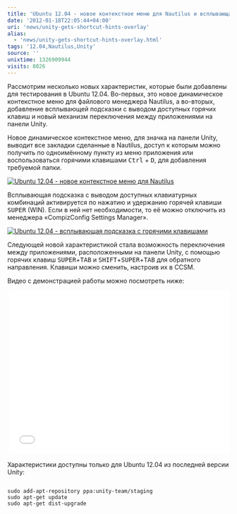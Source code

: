 ```yaml
---
title: 'Ubuntu 12.04 - новое контекстное меню для Nautilus и всплывающая подсказка с горячими клавишами'
date: '2012-01-18T22:05:44+04:00'
uri: 'news/unity-gets-shortcut-hints-overlay'
alias: 
  - 'news/unity-gets-shortcut-hints-overlay.html'
tags: '12.04,Nautilus,Unity'
source: ''
unixtime: 1326909944
visits: 8026
---
```

Рассмотрим несколько новых характеристик, которые были добавлены для тестирования в Ubuntu 12.04. Во-первых, это новое динамическое контекстное меню для файлового менеджера Nautilus, а во-вторых, добавление всплывающей подсказки с выводом доступных горячих клавиш и новый механизм переключения между приложениями на панели Unity.

Новое динамическое контекстное меню, для значка на панели Unity, выводит все закладки сделанные в Nautilus, доступ к которым можно получить по одноимённому пункту из меню приложения или воспользоваться горячими клавишами <kbd>Ctrl</kbd> + <kbd>D</kbd>, для добавления требуемой папки.

[![Ubuntu 12.04 - новое контекстное меню для Nautilus](img/2012/01/18/22-00/ubuntu-1204-nautilus-quicklist-6721234781-o.jpg)](img/2012/01/18/22-00/ubuntu-1204-nautilus-quicklist-6721234781-o.jpg)

Всплывающая подсказка с выводом доступных клавиатурных комбинаций активируется по нажатию и удержанию горячей клавиши <kbd>SUPER</kbd> (WIN). Если в ней нет необходимости, то её можно отключить из менеджера «CompizConfig Settings Manager».

[![Ubuntu 12.04 - всплывающая подсказка с горячими клавишами](img/2012/01/18/22-00/ubuntu-1204-shortcut-hints-6721235869-o.jpg)](img/2012/01/18/22-00/ubuntu-1204-shortcut-hints-6721235869-o.jpg)

Следующей новой характеристикой стала возможность переключения между приложениями, расположенными на панели Unity, с помощью горячих клавиш <kbd>SUPER</kbd>+<kbd>TAB</kbd> и <kbd>SHIFT</kbd>+<kbd>SUPER</kbd>+<kbd>TAB</kbd> для обратного направления. Клавиши можно сменить, настроив их в CCSM.

Видео с демонстрацией работы можно посмотреть ниже:

 <iframe width="500" height="369" src="//www.youtube.com/embed/oCPYKYipINE" frameborder="0" allowfullscreen=""></iframe>

Характеристики доступны только для Ubuntu 12.04 из последней версии Unity:

```

sudo add-apt-repository ppa:unity-team/staging
sudo apt-get update
sudo apt-get dist-upgrade
```
